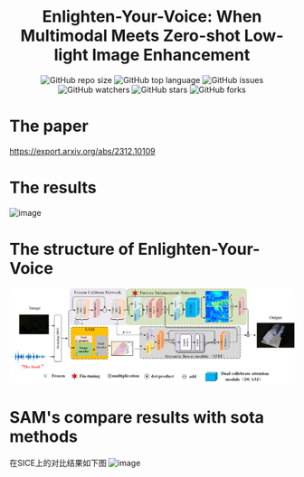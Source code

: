 
<div align="center">
<h1>Enlighten-Your-Voice: When Multimodal Meets Zero-shot Low-light Image Enhancement </h1>
</div>

<div align="center">
<img alt="GitHub repo size" src="https://img.shields.io/github/repo-size/zhangbaijin/Enlighten-Your-Voice?color=green"> <img alt="GitHub top language" src="https://img.shields.io/github/languages/top/zhangbaijin/Enlighten-Your-Voice">  <img alt="GitHub issues" src="https://img.shields.io/github/issues/zhangbaijin/Enlighten-Your-Voice"> 
</div>
<div align="center">
<img alt="GitHub watchers" src="https://img.shields.io/github/watchers/zhangbaijin/Enlighten-Your-Voice?style=social"> <img alt="GitHub stars" src="https://img.shields.io/github/stars/zhangbaijin/Enlighten-Your-Voice"> <img alt="GitHub forks" src="https://img.shields.io/github/forks/zhangbaijin/Enlighten-Your-Voice?style=social">
</div>

# The paper
https://export.arxiv.org/abs/2312.10109

# The results 
![image](https://github.com/zhangbaijin/Enlighten-Your-Voice/blob/main/audio-results.png)

# The structure of Enlighten-Your-Voice

![image](https://github.com/zhangbaijin/Enlighten-Your-Voice/blob/main/cvpr-structure.png)

# SAM's compare results with sota methods
在SICE上的对比结果如下图
![image](https://github.com/zhangbaijin/enlighten-anything/blob/main/compare-lime.png)
